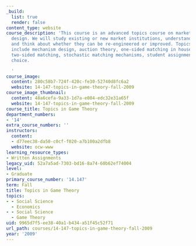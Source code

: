 ```yaml
---
_build:
  list: true
  render: false
content_type: website
course_description: 'This course is an advanced topics course on market and mechanism
  design. We will study existing or new market institutions, understand their properties,
  and think about whether they can be re-engineered or improved. Topics discussed
  include mechanism design, auction theory, one-sided matching in house allocation,
  two-sided matching, stochastic matching mechanisms, student assignment, and school
  choice.

  '
course_image:
  content: 280c58b7-724f-420c-fe30-52740d8fc6a2
  website: 14-147-topics-in-game-theory-fall-2009
course_image_thumbnail:
  content: 48a6cefa-9a33-1d7a-e084-edc32e31a65f
  website: 14-147-topics-in-game-theory-fall-2009
course_title: Topics in Game Theory
department_numbers:
- '14'
extra_course_numbers: ''
instructors:
  content:
  - d77eec38-da50-c0cf-f020-a7b100a2dfb8
  website: ocw-www
learning_resource_types:
- Written Assignments
legacy_uid: 52a7a5ad-7303-bd16-8a74-60b62ef74004
level:
- Graduate
primary_course_number: '14.147'
term: Fall
title: Topics in Game Theory
topics:
- - Social Science
  - Economics
- - Social Science
  - Game Theory
uid: 9965d7f5-ee38-40a1-b434-a51f45c52f71
url_path: courses/14-147-topics-in-game-theory-fall-2009
year: '2009'
---
```

